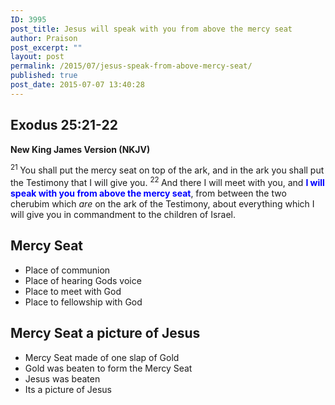 ```yaml
---
ID: 3995
post_title: Jesus will speak with you from above the mercy seat
author: Praison
post_excerpt: ""
layout: post
permalink: /2015/07/jesus-speak-from-above-mercy-seat/
published: true
post_date: 2015-07-07 13:40:28
---
```

<h2><strong>Exodus 25:21-22</strong></h2>
<strong>New King James Version (NKJV)</strong>

<span id="en-NKJV-2217" class="text Exod-25-21"><sup class="versenum">21 </sup>You shall put the mercy seat on top of the ark, and in the ark you shall put the Testimony that I will give you. </span><span id="en-NKJV-2218" class="text Exod-25-22"><sup class="versenum">22 </sup>And there I will meet with you, and <span style="color: #0000ff;"><strong>I will speak with you from above the mercy seat</strong></span>, from between the two cherubim which <i>are</i> on the ark of the Testimony, about everything which I will give you in commandment to the children of Israel.</span>
<h2>Mercy Seat</h2>
<ul>
	<li>Place of communion</li>
	<li>Place of hearing Gods voice</li>
	<li>Place to meet with God</li>
	<li>Place to fellowship with God</li>
</ul>
<h2>Mercy Seat a picture of Jesus</h2>
<ul>
	<li>Mercy Seat made of one slap of Gold</li>
	<li>Gold was beaten to form the Mercy Seat</li>
	<li>Jesus was beaten</li>
	<li>Its a picture of Jesus</li>
</ul>